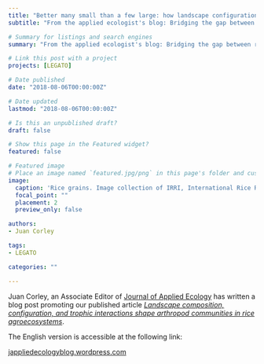 ```yaml
---
title: "Better many small than a few large: how landscape configuration affects arthropod communities in rice agroecosystems"
subtitle: "From the applied ecologist's blog: Bridging the gap between researchers, and practitioners, and policymakers"

# Summary for listings and search engines
summary: "From the applied ecologist's blog: Bridging the gap between researchers, and practitioners, and policymakers"

# Link this post with a project
projects: [LEGATO]

# Date published
date: "2018-08-06T00:00:00Z"

# Date updated
lastmod: "2018-08-06T00:00:00Z"

# Is this an unpublished draft?
draft: false

# Show this page in the Featured widget?
featured: false

# Featured image
# Place an image named `featured.jpg/png` in this page's folder and customize its options here.
image:
  caption: 'Rice grains. Image collection of IRRI, International Rice Research Institute'
  focal_point: ""
  placement: 2
  preview_only: false

authors:
- Juan Corley

tags:
- LEGATO

categories: ""

---
```


Juan Corley, an Associate Editor of [Journal of Applied Ecology](https://besjournals.onlinelibrary.wiley.com/journal/13652664) has written a blog post promoting our published article [*Landscape composition, configuration, and trophic interactions shape arthropod communities in rice agroecosystems*](https://drive.google.com/open?id=12IQrzhDpbmnT2aNFLtJc9yBn3avBCkJg).

The English version is accessible at the following link: 

[jappliedecologyblog.wordpress.com](https://jappliedecologyblog.wordpress.com/2018/08/07/better-many-small-than-a-few-large-rice-agroecosystems)

